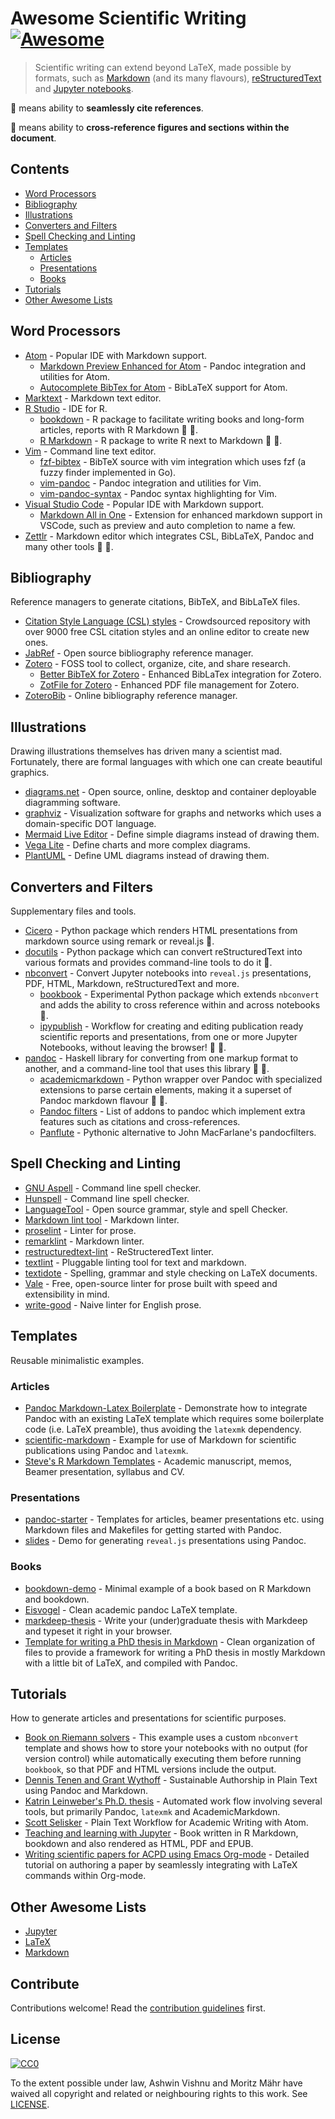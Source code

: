 # Awesome Scientific Writing [![Awesome](https://awesome.re/badge-flat.svg)](https://github.com/sindresorhus/awesome)

> Scientific writing can extend beyond LaTeX, made possible by formats,
> such as
> [Markdown](https://daringfireball.net/projects/markdown/) (and its many flavours),
> [reStructuredText](https://docutils.sourceforge.io/rst.html) and
> [Jupyter notebooks](https://jupyter.org/).

:bookmark: means ability to **seamlessly cite references**.

:link: means ability to **cross-reference figures and sections within the
document**.

## Contents

- [Word Processors](#word-processors)
- [Bibliography](#bibliography)
- [Illustrations](#illustrations)
- [Converters and Filters](#converters-and-filters)
- [Spell Checking and Linting](#spell-checking-and-linting)
- [Templates](#templates)
  - [Articles](#articles)
  - [Presentations](#presentations)
  - [Books](#books)
- [Tutorials](#tutorials)
- [Other Awesome Lists](#other-awesome-lists)

## Word Processors

- [Atom](https://atom.io) - Popular IDE with Markdown support.
  - [Markdown Preview Enhanced for Atom](https://github.com/shd101wyy/markdown-preview-enhanced) - Pandoc
    integration and utilities for Atom.
  - [Autocomplete BibTex for Atom](https://github.com/apcshields/autocomplete-bibtex) - BibLaTeX support for Atom.
- [Marktext](https://marktext.app/) - Markdown text editor.
- [R Studio](https://github.com/rstudio/rstudio) - IDE for R.
  - [bookdown](https://github.com/rstudio/bookdown) - R package to facilitate writing books and long-form articles, reports with R Markdown :bookmark: :link:.
  - [R Markdown](https://rmarkdown.rstudio.com/) - R package to write R next to Markdown
   :bookmark:
   :link:.
- [Vim](https://www.vim.org/) - Command line text editor.
  - [fzf-bibtex](https://github.com/msprev/fzf-bibtex/#readme) - BibTeX source
    with vim integration which uses fzf (a fuzzy finder implemented in Go).
  - [vim-pandoc](https://github.com/vim-pandoc/vim-pandoc) - Pandoc integration and utilities for Vim.
  - [vim-pandoc-syntax](https://github.com/vim-pandoc/vim-pandoc-syntax) - Pandoc syntax highlighting for Vim.
- [Visual Studio Code](https://code.visualstudio.com/) - Popular IDE with Markdown support.
  - [Markdown All in One](https://github.com/yzhang-gh/vscode-markdown/#readme) - Extension for enhanced
    markdown support in VSCode, such as preview and auto completion to name a few.
- [Zettlr](https://www.zettlr.com/) - Markdown editor which
   integrates CSL, BibLaTeX, Pandoc and many other tools
   :bookmark: :link:.

## Bibliography

Reference managers to generate citations, BibTeX, and BibLaTeX files.

- [Citation Style Language (CSL) styles](https://editor.citationstyles.org/) - Crowdsourced
  repository with over 9000 free CSL citation styles and an online
  editor to create new ones.
- [JabRef](https://www.jabref.org/) - Open source bibliography reference manager.
- [Zotero](https://www.zotero.org/) - FOSS tool to collect, organize, cite, and
  share research.
  - [Better BibTeX for Zotero](https://retorque.re/zotero-better-bibtex/) - Enhanced BibLaTex integration for Zotero.
  - [ZotFile for Zotero](http://zotfile.com/) - Enhanced PDF file management for Zotero.
- [ZoteroBib](https://zbib.org/) - Online bibliography reference manager.

## Illustrations

Drawing illustrations themselves has driven many a scientist mad. Fortunately,
there are formal languages with which one can create beautiful graphics.

- [diagrams.net](https://www.diagrams.net/) - Open source, online, desktop and
  container deployable diagramming software.
- [graphviz](https://graphviz.org/) - Visualization software for graphs and
  networks which uses a domain-specific DOT language.
- [Mermaid Live Editor](https://mermaid-js.github.io/mermaid-live-editor/) - Define simple diagrams instead of drawing them.
- [Vega Lite](https://vega.github.io/vega-lite/examples/) - Define charts and more complex diagrams.
- [PlantUML](https://plantuml.com/) - Define UML diagrams instead of drawing them.

## Converters and Filters

Supplementary files and tools.

- [Cicero](https://cicero.xyz/) - Python package which renders HTML presentations
  from markdown source using remark or reveal.js :link:.
- [docutils](https://docutils.sourceforge.io/docs/) - Python package which can
  convert reStructuredText into various formats and provides command-line
  tools to do it :link:.
- [nbconvert](https://nbconvert.readthedocs.io/en/latest/) - Convert Jupyter
  notebooks into `reveal.js` presentations, PDF, HTML, Markdown,
  reStructuredText and more.
  - [bookbook](https://github.com/takluyver/bookbook/#readme) - Experimental Python
    package which extends `nbconvert` and adds the ability to cross reference
    within and across notebooks :link:.
  - [ipypublish](https://github.com/chrisjsewell/ipypublish/#readme) - Workflow for
    creating and editing publication ready scientific reports and presentations,
    from one or more Jupyter Notebooks, without leaving the browser! :bookmark:
    :link:.
- [pandoc](https://pandoc.org/MANUAL) - Haskell library for converting from
  one markup format to another, and a command-line tool that uses this
  library :bookmark: :link:.
  - [academicmarkdown](https://github.com/smathot/academicmarkdown#readme) - Python wrapper over Pandoc with specialized extensions to parse certain
    elements, making it a superset of Pandoc markdown flavour :bookmark:
    :link:.
  - [Pandoc filters](https://github.com/jgm/pandoc/wiki/Pandoc-Filters) - List of
    addons to pandoc which implement extra features such as citations and
    cross-references.
  - [Panflute](http://scorreia.com/software/panflute/) - Pythonic alternative
    to John MacFarlane's pandocfilters.

## Spell Checking and Linting

- [GNU Aspell](http://aspell.net/) - Command line spell checker.
- [Hunspell](http://hunspell.github.io/) - Command line spell checker.
- [LanguageTool](https://languagetool.org/) - Open source grammar, style and
 spell Checker.
- [Markdown lint tool](https://github.com/markdownlint/markdownlint) - Markdown linter.
- [proselint](http://proselint.com/) - Linter for prose.
- [remarklint](https://github.com/remarkjs/remark-lint) - Markdown linter.
- [restructuredtext-lint](https://github.com/twolfson/restructuredtext-lint) - ReStructeredText linter.
- [textlint](https://textlint.github.io/) - Pluggable linting tool for text
 and markdown.
- [textidote](https://sylvainhalle.github.io/textidote/) - Spelling, grammar and
 style checking on LaTeX documents.
- [Vale](https://errata-ai.github.io/vale/) - Free, open-source linter for
 prose built with speed and extensibility in mind.
- [write-good](https://github.com/btford/write-good) - Naive linter for English
 prose.

## Templates

Reusable minimalistic examples.

### Articles

- [Pandoc Markdown-Latex
   Boilerplate](https://github.com/davecap/markdown-latex-boilerplate/#readme) - Demonstrate
   how to integrate Pandoc with an existing LaTeX template which
   requires some boilerplate code (i.e. LaTeX preamble), thus avoiding the
   `latexmk` dependency.
- [scientific-markdown](https://github.com/JensErat/scientific-markdown/#readme) - Example
   for use of Markdown for scientific publications using Pandoc and
   `latexmk`.
- [Steve's R Markdown Templates](https://github.com/svmiller/svm-r-markdown-templates/) - Academic manuscript, memos, Beamer presentation, syllabus and CV.

### Presentations

- [pandoc-starter](https://github.com/jez/pandoc-starter/#readme) - Templates for
   articles, beamer presentations etc. using Markdown files and Makefiles for
   getting started with Pandoc.
- [slides](https://github.com/cgroll/slides/#readme) - Demo for generating `reveal.js`
   presentations using Pandoc.

### Books

- [bookdown-demo](https://github.com/rstudio/bookdown-demo/#readme) - Minimal
   example of a book based on R Markdown and bookdown.
- [Eisvogel](https://github.com/Wandmalfarbe/pandoc-latex-template) - Clean academic pandoc LaTeX template.
- [markdeep-thesis](https://github.com/doersino/markdeep-thesis#readme) - Write
   your (under)graduate thesis with Markdeep and typeset it right in your
   browser.
- [Template for writing a PhD thesis in
   Markdown](https://github.com/tompollard/phd_thesis_markdown#readme) - Clean
   organization of files to provide a framework for writing a PhD thesis in
   mostly Markdown with a little bit of LaTeX, and compiled with Pandoc.

## Tutorials

How to generate articles and presentations for scientific purposes.

- [Book on Riemann solvers](https://github.com/clawpack/riemann_book/#readme) - This
   example uses a custom `nbconvert` template and shows how to store your
   notebooks with no output (for version control) while automatically executing
   them before running `bookbook`, so that PDF and HTML versions include the
   output.
- [Dennis Tenen and Grant Wythoff](https://programminghistorian.org/en/lessons/sustainable-authorship-in-plain-text-using-pandoc-and-markdown) - Sustainable Authorship in Plain Text using Pandoc and Markdown.
- [Katrin Leinweber's Ph.D.
   thesis](https://github.com/katrinleinweber/PhD-thesis/#readme) - Automated
   work flow involving several tools, but primarily Pandoc, `latexmk` and
   AcademicMarkdown.
- [Scott Selisker](http://u.arizona.edu/~selisker/post/workflow/) - Plain Text Workflow for Academic Writing with Atom.
- [Teaching and learning with
   Jupyter](https://github.com/jupyter4edu/jupyter-edu-book/#readme) - Book
   written in R Markdown, bookdown and also rendered as HTML, PDF and
   EPUB.
- [Writing scientific papers for ACPD using Emacs
   Org-mode](https://www.draketo.de/english/emacs/writing-papers-in-org-mode-acpd) - Detailed
   tutorial on authoring a paper by seamlessly integrating with LaTeX
   commands within Org-mode.

## Other Awesome Lists

- [Jupyter](https://github.com/markusschanta/awesome-jupyter/#renderingpublishingconversion)
- [LaTeX](https://github.com/egeerardyn/awesome-LaTeX/#readme)
- [Markdown](https://github.com/BubuAnabelas/awesome-markdown/#readme)

## Contribute

Contributions welcome! Read the [contribution guidelines](CONTRIBUTING.md) first.

## License

[![CC0](https://mirrors.creativecommons.org/presskit/buttons/88x31/svg/cc-zero.svg)](https://creativecommons.org/publicdomain/zero/1.0/)

To the extent possible under law, Ashwin Vishnu and Moritz Mähr have waived all copyright
and related or neighbouring rights to this work. See [LICENSE](LICENSE).
